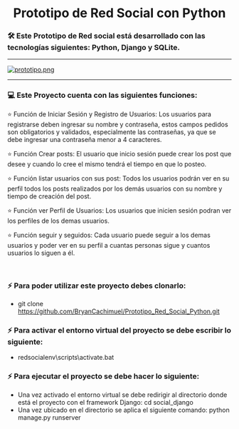 # <h1 align= "center">Prototipo de Red Social con Python</h1>

<h3> 🛠 Este Prototipo de Red social está desarrollado con las tecnologías siguientes: Python, Django y SQLite.</h3>
<hr>

[![prototipo.png](https://i.postimg.cc/XJRQzFjg/prototipo.png)](https://postimg.cc/Q9qQBFWB)

<hr>

### <h3> :computer: Este Proyecto cuenta con las siguientes funciones: </h3>

<p aligth="justify"> ⭐️ Función de Iniciar Sesión y Registro de Usuarios: Los usuarios para registrarse deben ingresar su nombre y contraseña, estos campos pedidos son obligatorios y validados, especialmente las contraseñas, ya que se debe ingresar una contraseña menor a 4 caracteres.</p>

<p aligth="justify"> ⭐️ Función Crear posts: El usuario que inicio sesión puede crear los post que desee y cuando lo cree el mismo tendrá el tiempo en que lo posteo.</p>

<p aligth="justify"> ⭐️ Función listar usuarios con sus post: Todos los usuarios podrán ver en su perfil todos los posts realizados por los demás usuarios con su nombre y tiempo de creación del post. </p>

<p aligth="justify"> ⭐️ Función ver Perfil de Usuarios: Los usuarios que inicien sesión podran ver los perfiles de los demas usuarios.</p> 

<p aligth="justify"> ⭐️ Función seguir y seguidos: Cada usuario puede  seguir a los demas usuarios y poder ver en su perfil a cuantas personas sigue y cuantos usuarios lo siguen a él. </p>



</br>

### <h3> ⚡  Para poder utilizar este proyecto debes clonarlo: </h3>
- git clone https://github.com/BryanCachimuel/Prototipo_Red_Social_Python.git


### <h3> ⚡ Para activar el entorno virtual del proyecto se debe escribir lo siguiente: </h3>
- redsocialenv\scripts\activate.bat


### <h3> ⚡ Para ejecutar el proyecto se debe hacer lo siguiente: </h3>
- Una vez activado el entorno virtual se debe redirigir al directorio donde está el proyecto con el framework Django: cd social_django
- Una vez ubicado en el directorio se aplica el siguiente comando: python manage.py runserver




